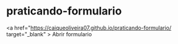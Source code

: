 # praticando-formulario

<a href="https://caiqueoliveira07.github.io/praticando-formulario/ target="_blank" > Abrir formulario </a>
